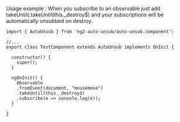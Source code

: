 Usage example :
When you subscribe to an observable just add takeUntil(.takeUntil(this._destroy$) and your subscriptions will be automatically unsubbed on destroy.

```
import { AutoUnsub } from 'ng2-auto-unsub/auto-unsub.component';

//...
export class TestComponent extends AutoUnsub implements OnInit {

  constructor() {
    super();
  }

  ngOnInit() {
    Observable
    .fromEvent(document, "mousemove")
    .takeUntil(this._destroy$)
    .subscribe(e => console.log(e));
  }

}

```